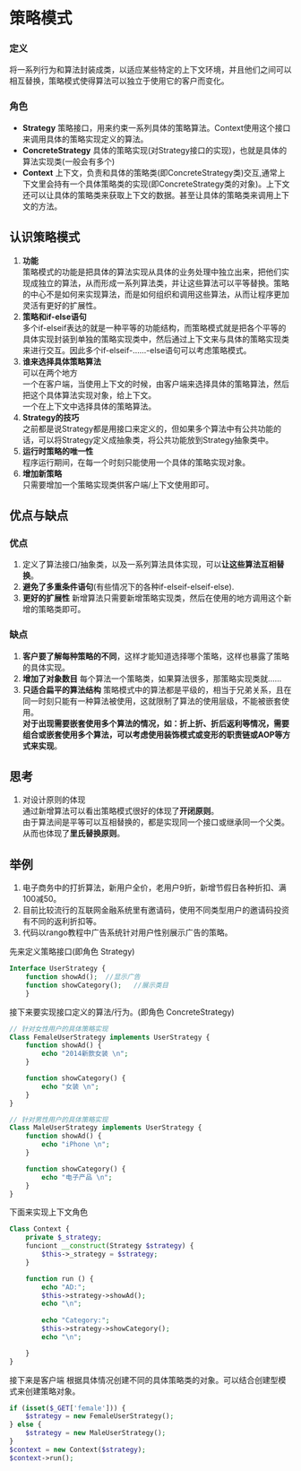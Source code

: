 # 策略模式
### 定义
将一系列行为和算法封装成类，以适应某些特定的上下文环境，并且他们之间可以相互替换，策略模式使得算法可以独立于使用它的客户而变化。

### 角色
* **Strategy** 策略接口，用来约束一系列具体的策略算法。Context使用这个接口来调用具体的策略实现定义的算法。
* **ConcreteStrategy** 具体的策略实现(对Strategy接口的实现)，也就是具体的算法实现类(一般会有多个)
* **Context** 上下文，负责和具体的策略类(即ConcreteStrategy类)交互,通常上下文里会持有一个具体策略类的实现(即ConcreteStrategy类的对象)。上下文还可以让具体的策略类来获取上下文的数据。甚至让具体的策略类来调用上下文的方法。

## 认识策略模式
1. **功能**  
策略模式的功能是把具体的算法实现从具体的业务处理中独立出来，把他们实现成独立的算法，从而形成一系列算法类，并让这些算法可以平等替换。策略的中心不是如何来实现算法，而是如何组织和调用这些算法，从而让程序更加灵活有更好的扩展性。
2. **策略和if-else语句**  
多个if-elseif表达的就是一种平等的功能结构，而策略模式就是把各个平等的具体实现封装到单独的策略实现类中，然后通过上下文来与具体的策略实现类来进行交互。因此多个if-elseif-……-else语句可以考虑策略模式。
3. **谁来选择具体策略算法**  
可以在两个地方  
一个在客户端，当使用上下文的时候，由客户端来选择具体的策略算法，然后把这个具体算法实现对象，给上下文。  
一个在上下文中选择具体的策略算法。
4. **Strategy的技巧**  
之前都是说Strategy都是用接口来定义的，但如果多个算法中有公共功能的话，可以将Strategy定义成抽象类，将公共功能放到Strategy抽象类中。
5. **运行时策略的唯一性**  
程序运行期间，在每一个时刻只能使用一个具体的策略实现对象。
6. **增加新策略**  
只需要增加一个策略实现类供客户端/上下文使用即可。

## 优点与缺点
### 优点
1. 定义了算法接口/抽象类，以及一系列算法具体实现，可以**让这些算法互相替换**。
2. **避免了多重条件语句**(有些情况下的各种if-elseif-elseif-else).
3. **更好的扩展性** 新增算法只需要新增策略实现类，然后在使用的地方调用这个新增的策略类即可。
### 缺点
1. **客户要了解每种策略的不同**，这样才能知道选择哪个策略，这样也暴露了策略的具体实现。
2. **增加了对象数目** 每个算法一个策略类，如果算法很多，那策略实现类就……
3. **只适合扁平的算法结构** 策略模式中的算法都是平级的，相当于兄弟关系，且在同一时刻只能有一种算法被使用，这就限制了算法的使用层级，不能被嵌套使用。  
**对于出现需要嵌套使用多个算法的情况，如：折上折、折后返利等情况，需要组合或嵌套使用多个算法，可以考虑使用装饰模式或变形的职责链或AOP等方式来实现**。

## 思考
1. 对设计原则的体现  
通过新增算法可以看出策略模式很好的体现了**开闭原则**。  
由于算法间是平等可以互相替换的，都是实现同一个接口或继承同一个父类。从而也体现了**里氏替换原则**。


## 举例
1. 电子商务中的打折算法，新用户全价，老用户9折，新增节假日各种折扣、满100减50。
2. 目前比较流行的互联网金融系统里有邀请码，使用不同类型用户的邀请码投资有不同的返利折扣等。
3. 代码以rango教程中广告系统针对用户性别展示广告的策略。

先来定义策略接口(即角色 Strategy)
```php
Interface UserStrategy {
    function showAd();  //显示广告
    function showCategory();   //展示类目
    }
```
接下来要实现接口定义的算法/行为。(即角色 ConcreteStrategy)
```php
// 针对女性用户的具体策略实现
Class FemaleUserStrategy implements UserStrategy {
    function showAd() {
        echo "2014新款女装 \n";
    }

    function showCategory() {
        echo "女装 \n";
    }
}

// 针对男性用户的具体策略实现
Class MaleUserStrategy implements UserStrategy {
    function showAd() {
        echo "iPhone \n";
    }

    function showCategory() {
        echo "电子产品 \n";
    }
}
```

下面来实现上下文角色
```php
Class Context {
    private $_strategy;
    funciont __construct(Strategy $strategy) {
        $this->_strategy = $strategy;
    }

    function run () {
        echo "AD:";
        $this->strategy->showAd();
        echo "\n";
        
        echo "Category:";
        $this->strategy->showCategory();
        echo "\n";

    }
}

```
接下来是客户端 根据具体情况创建不同的具体策略类的对象。可以结合创建型模式来创建策略对象。
```php
if (isset($_GET['female'])) {
    $strategy = new FemaleUserStrategy();
} else {
    $strategy = new MaleUserStrategy();
}
$context = new Context($strategy);
$context->run();
```
